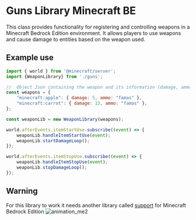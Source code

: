 # Guns Library Minecraft BE
This class provides functionality for registering and controlling weapons in a Minecraft Bedrock Edition environment. 
It allows players to use weapons and cause damage to entities based on the weapon used.
## Example use
```js
import { world } from '@minecraft/server';
import {WeaponLibrary} from './guns';

//  Object Json containing the weapon and its information (damage, ammo). Remember that the ammo must be a scoreboard for the code to work and the item used must be one that can be consumed.
const weapons = {
    "minecraft:apple": { damage: 5, ammo: "famas" },
    "minecraft:carrot": { damage: 13, ammo: "famas" },
};

const weaponLib = new WeaponLibrary(weapons);

world.afterEvents.itemStartUse.subscribe((event) => {
    weaponLib.handleItemStartUse(event);
    weaponLib.startDamageLoop();
});

world.afterEvents.itemStopUse.subscribe((event) => {
    weaponLib.handleItemStopUse(event);
    weaponLib.stopDamageLoop();
});

```
## Warning
For this library to work it needs another library called [support](https://github.com/All4nBK/Support-Script-Bedrock) for Minecraft Bedrock Edition
![animation_me2](https://github.com/All4nBK/Guns-Library-Minecraft-BE/assets/101974432/0a6117fa-4f05-486f-ba62-05d8722ea525)

